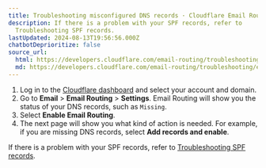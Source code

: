 ```yaml
---
title: Troubleshooting misconfigured DNS records · Cloudflare Email Routing docs
description: If there is a problem with your SPF records, refer to
  Troubleshooting SPF records.
lastUpdated: 2024-08-13T19:56:56.000Z
chatbotDeprioritize: false
source_url:
  html: https://developers.cloudflare.com/email-routing/troubleshooting/email-routing-dns-records/
  md: https://developers.cloudflare.com/email-routing/troubleshooting/email-routing-dns-records/index.md
---
```


1. Log in to the [Cloudflare dashboard](https://dash.cloudflare.com/) and select your account and domain.
2. Go to **Email** > **Email Routing** > **Settings**. Email Routing will show you the status of your DNS records, such as `Missing`.
3. Select **Enable Email Routing**.
4. The next page will show you what kind of action is needed. For example, if you are missing DNS records, select **Add records and enable**.

If there is a problem with your SPF records, refer to [Troubleshooting SPF records](https://developers.cloudflare.com/email-routing/troubleshooting/email-routing-spf-records/).
